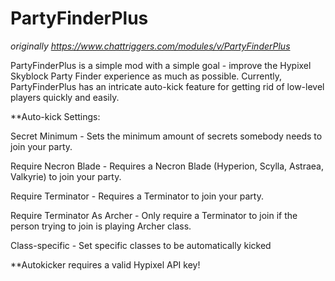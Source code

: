 # PartyFinderPlus
*originally https://www.chattriggers.com/modules/v/PartyFinderPlus*

PartyFinderPlus is a simple mod with a simple goal - improve the Hypixel Skyblock Party Finder experience as much as possible.
Currently, PartyFinderPlus has an intricate auto-kick feature for getting rid of low-level players quickly and easily.

**Auto-kick Settings:

Secret Minimum - Sets the minimum amount of secrets somebody needs to join your party.

Require Necron Blade - Requires a Necron Blade (Hyperion, Scylla, Astraea, Valkyrie) to join your party.

Require Terminator - Requires a Terminator to join your party.

Require Terminator As Archer - Only require a Terminator to join if the person trying to join is playing Archer class.

Class-specific - Set specific classes to be automatically kicked

**Autokicker requires a valid Hypixel API key!
